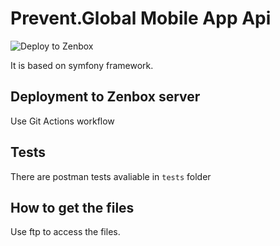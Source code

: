# Prevent.Global Mobile App Api

![Deploy to Zenbox](https://github.com/Kocik/prevent-global-api/workflows/Deploy%20to%20Zenbox/badge.svg)

It is based on symfony framework.

## Deployment to Zenbox server

Use Git Actions workflow

## Tests
There are postman tests avaliable in `tests` folder

## How to get the files
Use ftp to access the files.
